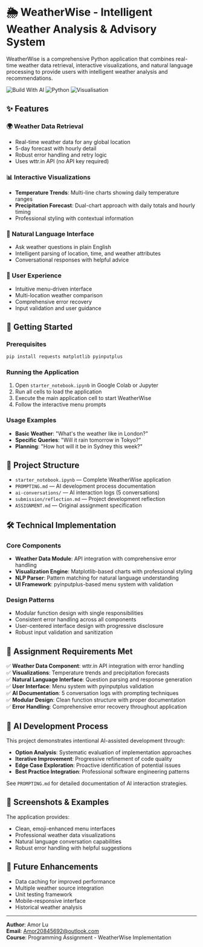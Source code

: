 # 🌦️ WeatherWise - Intelligent Weather Analysis & Advisory System

WeatherWise is a comprehensive Python application that combines real-time weather data retrieval, interactive visualizations, and natural language processing to provide users with intelligent weather analysis and recommendations.

![Build With AI](https://img.shields.io/badge/Built_with-AI-blueviolet?logo=openai)
![Python](https://img.shields.io/badge/Made_with-Python-3776AB?logo=python)
![Visualisation](https://img.shields.io/badge/Includes-Visualisations-orange?logo=plotly)

## ✨ Features

### 🌍 Weather Data Retrieval
- Real-time weather data for any global location
- 5-day forecast with hourly detail
- Robust error handling and retry logic
- Uses wttr.in API (no API key required)

### 📊 Interactive Visualizations
- **Temperature Trends**: Multi-line charts showing daily temperature ranges
- **Precipitation Forecast**: Dual-chart approach with daily totals and hourly timing
- Professional styling with contextual information

### 🤖 Natural Language Interface
- Ask weather questions in plain English
- Intelligent parsing of location, time, and weather attributes
- Conversational responses with helpful advice

### 🎯 User Experience
- Intuitive menu-driven interface
- Multi-location weather comparison
- Comprehensive error recovery
- Input validation and user guidance

## 🚀 Getting Started

### Prerequisites
```bash
pip install requests matplotlib pyinputplus
```

### Running the Application
1. Open `starter_notebook.ipynb` in Google Colab or Jupyter
2. Run all cells to load the application
3. Execute the main application cell to start WeatherWise
4. Follow the interactive menu prompts

### Usage Examples
- **Basic Weather**: "What's the weather like in London?"
- **Specific Queries**: "Will it rain tomorrow in Tokyo?"
- **Planning**: "How hot will it be in Sydney this week?"

## 📁 Project Structure

- `starter_notebook.ipynb` — Complete WeatherWise application
- `PROMPTING.md` — AI development process documentation
- `ai-conversations/` — AI interaction logs (5 conversations)
- `submission/reflection.md` — Project development reflection
- `ASSIGNMENT.md` — Original assignment specification

## 🛠️ Technical Implementation

### Core Components
- **Weather Data Module**: API integration with comprehensive error handling
- **Visualization Engine**: Matplotlib-based charts with professional styling
- **NLP Parser**: Pattern matching for natural language understanding
- **UI Framework**: pyinputplus-based menu system with validation

### Design Patterns
- Modular function design with single responsibilities
- Consistent error handling across all components
- User-centered interface design with progressive disclosure
- Robust input validation and sanitization

## 🎯 Assignment Requirements Met

✅ **Weather Data Component**: wttr.in API integration with error handling  
✅ **Visualizations**: Temperature trends and precipitation forecasts  
✅ **Natural Language Interface**: Question parsing and response generation  
✅ **User Interface**: Menu system with pyinputplus validation  
✅ **AI Documentation**: 5 conversation logs with prompting techniques  
✅ **Modular Design**: Clean function structure with proper documentation  
✅ **Error Handling**: Comprehensive error recovery throughout application  

## 🤖 AI Development Process

This project demonstrates intentional AI-assisted development through:
- **Option Analysis**: Systematic evaluation of implementation approaches
- **Iterative Improvement**: Progressive refinement of code quality
- **Edge Case Exploration**: Proactive identification of potential issues
- **Best Practice Integration**: Professional software engineering patterns

See `PROMPTING.md` for detailed documentation of AI interaction strategies.

## 🎨 Screenshots & Examples

The application provides:
- Clean, emoji-enhanced menu interfaces
- Professional weather data visualizations
- Natural language conversation capabilities
- Robust error handling with helpful suggestions

## 🚀 Future Enhancements

- Data caching for improved performance
- Multiple weather source integration
- Unit testing framework
- Mobile-responsive interface
- Historical weather analysis

---

**Author**: Amor Lu  
**Email**: Amor20845692@outlook.com  
**Course**: Programming Assignment - WeatherWise Implementation
